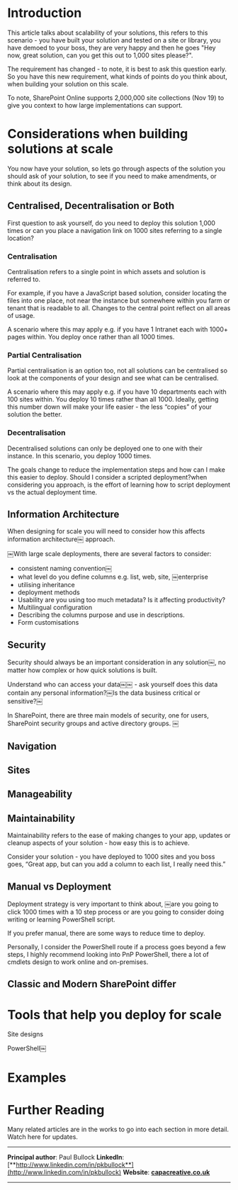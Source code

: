 # Introduction

This article talks about scalability of your solutions, this refers to this scenario - you have built your solution and tested on a site or library, you have demoed to your boss, they are very happy and then he goes "Hey now, great solution, can you get this out to 1,000 sites please?". 

The requirement has changed - to note, it is best to ask this question early. So you have this new requirement, what kinds of points do you think about, when building your solution on this scale. 

To note, SharePoint Online supports 2,000,000 site collections (Nov 19) to give you context to how large implementations can support. 

# Considerations when building solutions at scale

You now have your solution, so lets go through aspects of the solution you should ask of your solution, to see if you need to make amendments, or think about its design.

## Centralised, Decentralisation or Both

First question to ask yourself, do you need to deploy this solution 1,000 times or can you place a navigation link on 1000 sites referring to a single location? 

### Centralisation 

Centralisation refers to a single point in which assets and solution is referred to. 

For example, if you have a JavaScript based solution, consider locating the files into one place, not near the instance but somewhere within you farm or tenant that is readable to all. Changes to the central point reflect on all areas of usage. 

A scenario where this may apply e.g. if you have 1 Intranet each with 1000+ pages within. You deploy once rather than all 1000 times.

### Partial Centralisation

Partial centralisation is an option too, not all solutions can be centralised so look at the components of your design and see what can be centralised. 

A scenario where this may apply e.g. if you have 10 departments each with 100 sites within. You deploy 10 times rather than all 1000. Ideally, getting this number down will make your life easier - the less “copies” of your solution the better. 

### Decentralisation 

Decentralised solutions can only be deployed one to one with their instance. In this scenario, you deploy 1000 times. 

The goals change to reduce the implementation steps and how can I make this easier to deploy. Should I consider a scripted deployment?when considering you approach, is the effort of learning how to script deployment vs the actual deployment time. 

## Information Architecture

When designing for scale you will need to consider how this affects information architecture￼ approach. 

￼With large scale deployments, there are several factors to consider:
- consistent naming convention￼
- what level do you define columns e.g. list, web, site, ￼enterprise
- utilising inheritance
- deployment methods
- Usability are you using too much metadata? Is it affecting productivity?
- Multilingual configuration
- Describing the columns purpose and use in descriptions. 
- Form customisations

## Security

Security should always be an important consideration in any solution￼, no matter how complex or how quick solutions is built. 

Understand who can access your data￼￼ - ask yourself does this data contain any personal information?￼Is the data business critical or sensitive?￼

In SharePoint, there are three main models of security, one for users, SharePoint security groups and active directory groups. ￼

## Navigation




## Sites



## Manageability



## Maintainability

Maintainability refers to the ease of making changes to your app, updates or cleanup aspects of your solution - how easy this is to achieve. 

Consider your solution - you have deployed to 1000 sites and you boss goes, “Great app, but can you add a column to each list, I really need this.”

## Manual vs Deployment

Deployment strategy is very important to think about, ￼are you going to click 1000 times with a 10 step process or are you going to consider doing writing or learning PowerShell script. 

If you prefer manual, there are some ways to reduce time to deploy. 

Personally, I consider the PowerShell route if a process goes beyond a few steps, I highly recommend looking into PnP PowerShell, there a lot of cmdlets design to work online and on-premises. 


## Classic and Modern SharePoint differ



# Tools that help you deploy for scale

Site designs

PowerShell￼


# Examples


# Further Reading

Many related articles are in the works to go into each section in more detail. Watch here for updates. 

---

**Principal author**: Paul Bullock
**LinkedIn**: [**http://www.linkedin.com/in/pkbullock**](http://www.linkedin.com/in/pkbullock)
**Website**: [**capacreative.co.uk**](https://capacreative.co.uk/)

---